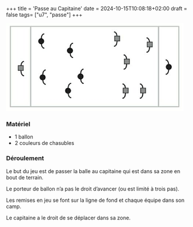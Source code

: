 +++
title = 'Passe au Capitaine'
date = 2024-10-15T10:08:18+02:00
draft = false
tags= ["u7", "passe"]
+++

![alt](passe-capitaine.jpg)

### Matériel

* 1 ballon
* 2 couleurs de chasubles

### Déroulement

Le but du jeu est de passer la balle au capitaine qui est dans sa zone en bout de terrain.

Le porteur de ballon n’a pas le droit d’avancer (ou est limité à trois pas).

Les remises en jeu se font sur la ligne de fond et chaque équipe dans son camp.

Le capitaine a le droit de se déplacer dans sa zone.
